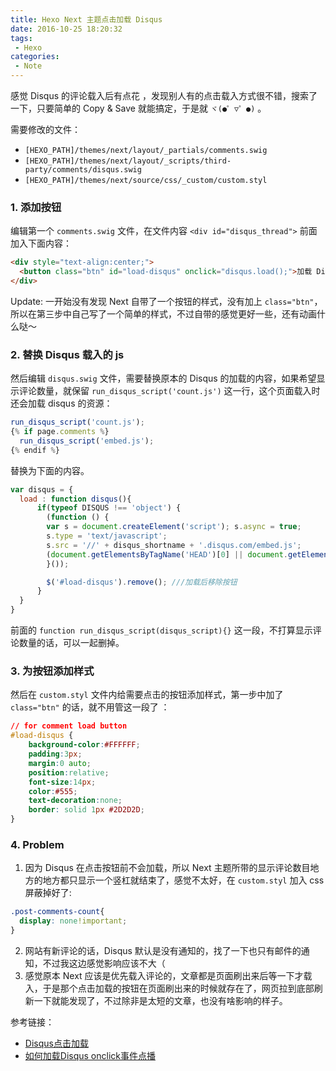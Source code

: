 ```yaml
---
title: Hexo Next 主题点击加载 Disqus
date: 2016-10-25 18:20:32
tags:
 - Hexo
categories:
 - Note
---
```

感觉 Disqus 的评论载入后有点花 ，发现别人有的点击载入方式很不错，搜索了一下，只要简单的 Copy & Save 就能搞定，于是就 `ヾ(●゜▽゜●)` 。

需要修改的文件：
- `[HEXO_PATH]/themes/next/layout/_partials/comments.swig`
- `[HEXO_PATH]/themes/next/layout/_scripts/third-party/comments/disqus.swig`
- `[HEXO_PATH]/themes/next/source/css/_custom/custom.styl`

<!--more-->

### 1. 添加按钮
编辑第一个 `comments.swig` 文件，在文件内容 `<div id="disqus_thread">` 前面加入下面内容：
```html
<div style="text-align:center;">
  <button class="btn" id="load-disqus" onclick="disqus.load();">加载 Disqus 评论</button>
</div>
```

Update:
一开始没有发现 Next 自带了一个按钮的样式，没有加上 `class="btn"`，所以在第三步中自己写了一个简单的样式，不过自带的感觉更好一些，还有动画什么哒～

### 2. 替换 Disqus 载入的 js

然后编辑 `disqus.swig` 文件，需要替换原本的 Disqus 的加载的内容，如果希望显示评论数量，就保留 `run_disqus_script('count.js')` 这一行，这个页面载入时还会加载 disqus 的资源：
```js
run_disqus_script('count.js');
{% if page.comments %}
  run_disqus_script('embed.js');
{% endif %}
```

替换为下面的内容。
```js
var disqus = {
  load : function disqus(){
      if(typeof DISQUS !== 'object') {
        (function () {
        var s = document.createElement('script'); s.async = true;
        s.type = 'text/javascript';
        s.src = '//' + disqus_shortname + '.disqus.com/embed.js';
        (document.getElementsByTagName('HEAD')[0] || document.getElementsByTagName('BODY')[0]).appendChild(s);
        }());

        $('#load-disqus').remove(); ///加载后移除按钮
      }
  }
}
```

前面的 `function run_disqus_script(disqus_script){}` 这一段，不打算显示评论数量的话，可以一起删掉。

### 3. 为按钮添加样式
然后在 `custom.styl` 文件内给需要点击的按钮添加样式，第一步中加了 `class="btn"` 的话，就不用管这一段了 ：
```css
// for comment load button
#load-disqus {
    background-color:#FFFFFF;
    padding:3px;
    margin:0 auto;
    position:relative;
    font-size:14px;
    color:#555;
    text-decoration:none;
    border: solid 1px #2D2D2D;
}
```

### 4. Problem
1. 因为 Disqus 在点击按钮前不会加载，所以 Next 主题所带的显示评论数目地方的地方都只显示一个竖杠就结束了，感觉不太好，在 `custom.styl` 加入 css 屏蔽掉好了:
  ```css
  .post-comments-count{
    display: none!important;
  }
  ```
2. 网站有新评论的话，Disqus 默认是没有通知的，找了一下也只有邮件的通知，不过我这边感觉影响应该不大（  
3. 感觉原本 Next 应该是优先载入评论的，文章都是页面刷出来后等一下才载入，于是那个点击加载的按钮在页面刷出来的时候就存在了，网页拉到底部刷新一下就能发现了，不过除非是太短的文章，也没有啥影响的样子。  


参考链接：
- [Disqus点击加载](https://gist.github.com/JimmehCai/84dead2d2919af05fede)
- [如何加载Disqus onclick事件点播](http://zh-cn.affdu.com/how-to-load-disqus-onclick-event.html)
